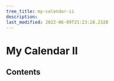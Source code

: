```yaml
---
tree_title: my-calendar-ii
description: 
last_modified: 2022-06-09T21:23:28.2328
---
```


# My Calendar II

## Contents
